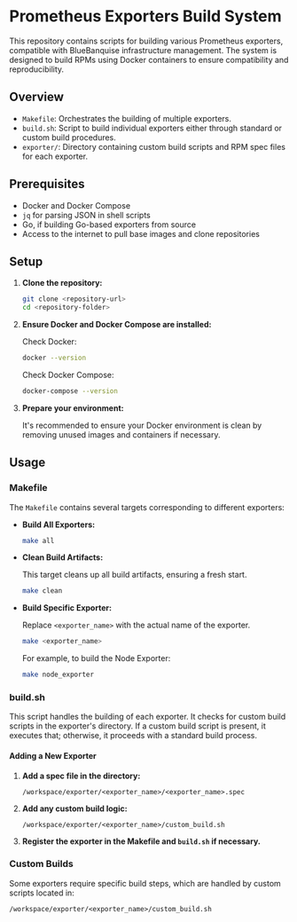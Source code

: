 # Prometheus Exporters Build System

This repository contains scripts for building various Prometheus exporters, compatible with BlueBanquise infrastructure management. The system is designed to build RPMs using Docker containers to ensure compatibility and reproducibility.

## Overview

- `Makefile`: Orchestrates the building of multiple exporters.
- `build.sh`: Script to build individual exporters either through standard or custom build procedures.
- `exporter/`: Directory containing custom build scripts and RPM spec files for each exporter.

## Prerequisites

- Docker and Docker Compose
- `jq` for parsing JSON in shell scripts
- Go, if building Go-based exporters from source
- Access to the internet to pull base images and clone repositories

## Setup

1. **Clone the repository:**

    ```bash
    git clone <repository-url>
    cd <repository-folder>
    ```

2. **Ensure Docker and Docker Compose are installed:**

    Check Docker:

    ```bash
    docker --version
    ```

    Check Docker Compose:

    ```bash
    docker-compose --version
    ```

3. **Prepare your environment:**

    It's recommended to ensure your Docker environment is clean by removing unused images and containers if necessary.

## Usage

### Makefile

The `Makefile` contains several targets corresponding to different exporters:

- **Build All Exporters:**

    ```bash
    make all
    ```

- **Clean Build Artifacts:**

    This target cleans up all build artifacts, ensuring a fresh start.

    ```bash
    make clean
    ```

- **Build Specific Exporter:**

    Replace `<exporter_name>` with the actual name of the exporter.

    ```bash
    make <exporter_name>
    ```

    For example, to build the Node Exporter:

    ```bash
    make node_exporter
    ```

### build.sh

This script handles the building of each exporter. It checks for custom build scripts in the exporter's directory. If a custom build script is present, it executes that; otherwise, it proceeds with a standard build process.

#### Adding a New Exporter

1. **Add a spec file in the directory:**

    `/workspace/exporter/<exporter_name>/<exporter_name>.spec`

2. **Add any custom build logic:**

    `/workspace/exporter/<exporter_name>/custom_build.sh`

3. **Register the exporter in the Makefile and `build.sh` if necessary.**

### Custom Builds

Some exporters require specific build steps, which are handled by custom scripts located in:

```plaintext
/workspace/exporter/<exporter_name>/custom_build.sh
